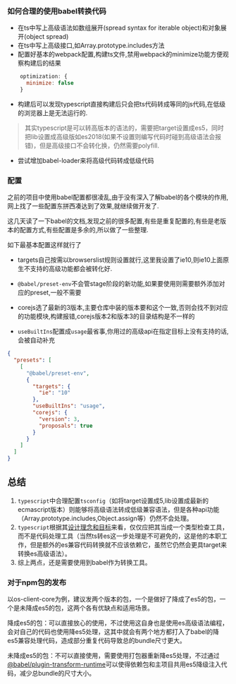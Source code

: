 ### 如何合理的使用babel转换代码


+ 在ts中写上高级语法如数组展开(spread syntax for iterable object)和对象展开(object spread)
+ 在ts中写上高级接口,如Array.prototype.includes方法
+ 配置好基本的webpack配置,构建ts文件,禁用webpack的minimize功能方便观察构建后的结果
```javascript
    optimization: {
      minimize: false
    }
```
+ 构建后可以发现typescript直接构建后只会把ts代码转成等同的js代码,在低级的浏览器上是无法运行的.
> 其实typescript是可以转高版本的语法的，需要把target设置成es5，同时把lib设置成高级版如es2018(如果不设置则编写代码时碰到高级语法会报错)，但是高级接口不会转化换，仍然需要polyfill.

+ 尝试增加babel-loader来将高级代码转成低级代码

### 配置
之前的项目中使用babel配置都很凌乱,由于没有深入了解babel的各个模块的作用,网上找了一些配置东拼西凑达到了效果,就继续做开发了.

这几天读了一下babel的文档,发现之前的很多配置,有些是重复配置的,有些是老版本的配置方式,有些配置是多余的,所以做了一些整理.

如下最基本配置这样就行了
+ targets自己按需以browserslist规则设置就行,这里我设置了ie10,则ie10上面原生不支持的高级功能都会被转化好.
+  `@babel/preset-env`不会管stage阶段的新功能,如果要使用则需要额外添加对应的preset,一般不需要
+ corejs选了最新的3版本,主要仓库中装的版本要和这个一致,否则会找不到对应的功能模块,构建报错,corejs版本2和版本3的目录结构是不一样的

+ `useBuiltIns`配置成`usage`最省事,你用过的高级api在指定目标上没有支持的话,会被自动补充

```json
{
  "presets": [
    [
      "@babel/preset-env",
      {
        "targets": {
          "ie": "10"
        },
        "useBuiltIns": "usage",
        "corejs": {
          "version": 3,
          "proposals": true
        }
      }
    ]
  ]
}

```

## 总结

1. `typescript`中合理配置`tsconfig`（如将target设置成5,lib设置成最新的ecmascript版本）则能够将高级语法转成低级兼容语法，但是各种api功能（Array.prototype.includes,Object.assign等）仍然不会处理。
2. `typescript`根据其[设计理念和目标](https://github.com/Microsoft/TypeScript/wiki/TypeScript-Design-Goals#non-goals)来看，仅仅应把其当成一个类型检查工具，而不是代码处理工具（当然ts转es这一步处理是不可避免的，这是他的本职工作，但是额外的es兼容代码转换就不应该依赖它，虽然它仍然会更具target来转换es高级语法）。
3. 综上两点，还是需要使用到babel作为转换工具。

### 对于npm包的发布
以os-client-core为例，建议发两个版本的包，一个是做好了降成了es5的包，一个是未降成es5的包，这两个各有优缺点和适用场景。

降成es5的包：可以直接放心的使用，不过使用这自身也是使用es高级语法编程，会对自己的代码也使用降es5处理，这其中就会有两个地方都打入了babel的降es5兼容处理代码，造成部分重复代码导致总的bundle尺寸更大。

未降成es5的包：不可以直接使用，需要使用打包器重新降es5处理，不过通过[@babel/plugin-transform-runtime](https://babeljs.io/docs/en/babel-plugin-transform-runtime)可以使得依赖包和主项目共用es5降级注入代码，减少总bundle的尺寸大小。



